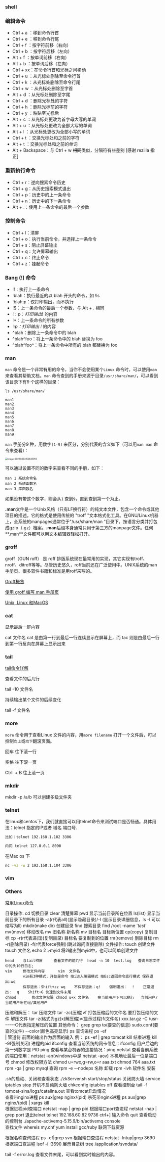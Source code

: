 

### shell

### 编辑命令

- Ctrl + a ：移到命令行首
- Ctrl + e ：移到命令行尾
- Ctrl + f ：按字符前移（右向）
- Ctrl + b ：按字符后移（左向）
- Alt + f ：按单词前移（右向）
- Alt + b ：按单词后移（左向）
- Ctrl + xx：在命令行首和光标之间移动
- Ctrl + u ：从光标处删除至命令行首
- Ctrl + k ：从光标处删除至命令行尾
- Ctrl + w ：从光标处删除至字首
- Alt + d ：从光标处删除至字尾
- Ctrl + d ：删除光标处的字符
- Ctrl + h ：删除光标前的字符
- Ctrl + y ：粘贴至光标后
- Alt + c ：从光标处更改为首字母大写的单词
- Alt + u ：从光标处更改为全部大写的单词
- Alt + l ：从光标处更改为全部小写的单词
- Ctrl + t ：交换光标处和之前的字符
- Alt + t ：交换光标处和之前的单词
- Alt + Backspace：与 Ctrl + w ~~相同~~类似，分隔符有些差别 [感谢 rezilla 指正]

### 重新执行命令

- Ctrl + r：逆向搜索命令历史
- Ctrl + g：从历史搜索模式退出
- Ctrl + p：历史中的上一条命令
- Ctrl + n：历史中的下一条命令
- Alt + .：使用上一条命令的最后一个参数

### 控制命令

- Ctrl + l：清屏
- Ctrl + o：执行当前命令，并选择上一条命令
- Ctrl + s：阻止屏幕输出
- Ctrl + q：允许屏幕输出
- Ctrl + c：终止命令
- Ctrl + z：挂起命令

### Bang (!) 命令

- !!：执行上一条命令
- !blah：执行最近的以 blah 开头的命令，如 !ls
- !blah:p：仅打印输出，而不执行
- !$：上一条命令的最后一个参数，与 Alt + . 相同
- !$:p：打印输出 !$ 的内容
- !*：上一条命令的所有参数
- !*:p：打印输出 !* 的内容
- ^blah：删除上一条命令中的 blah
- ^blah^foo：将上一条命令中的 blah 替换为 foo
- ^blah^foo^：将上一条命令中所有的 blah 都替换为 foo



### man

`man` 命令是一个非常有用的命令，当你不会使用某个`Linux` 命令时，可以使用`man` 来查看其帮助文档。`man` 命令查到的手册来源于目录`/usr/share/man/`，可以看到该目录下有9 个这样的目录：

```shell
ls /usr/share/man/

man1
man2
man3
man4
man5
man6
man7
man8
man9
```

`man` 手册分9 种，用数字`[1-9]` 来区分，分别代表的含义如下（可以用`man man` 命令来查看）：

<img src="img/Linux指南/image-20230404152845055.png" alt="image-20230404152845055" style="zoom:50%;" />

可以通过设置不同的数字来查看不同的手册，如下：

```text
man 1 系统命令名
man 2 系统函数名
man 3 库函数名
```

如果没有带这个数字，则会从`1` 查到`9`，直到查到第一个为止。

**.man**文件是一个Unix风格（只有LF换行符）的纯文本文件，包含一个命令或其他项目的描述。它的格式是使用传统的 "troff "文本格式化工具。在GNU/Linux机器上，全系统的manpages通常位于"/usr/share/man "目录下，按语言分类并打包成gzip（.gz）档案。**.man**后缀本身通常只用于第三方的manpage文件。任何**.man**文件都可以用文本编辑器轻松打开。

### groff

groff（GUN roff） 是 roff 排版系统现在最常用的实现，其它实现有troff、nroff、ditroff等等。尽管历史悠久，roff当前还在广泛使用中。UNIX系统的man手册页、很多软件书籍和标准是用roff来写的。

[Groff概览](https://www.chungkwong.cc/groff.html)

[使用 groff 编写 man 手册页](https://linux.cn/article-9122-1.html)

[Unix, Linux 和MacOS](https://juejin.cn/post/6844903841901576199)



### cat

显示最后一屏内容	

cat 文件名	 cat 是由第一行到最后一行连续显示在屏幕上，而 tac 则是由最后一行到第一行反向在屏幕上显示出来



### tail

[tail命令详解](https://www.myfreax.com/linux-tail-command/)

查看文件的后几行	

tail -10 文件名	

持续输出某个文件的后续变化

tail -f  文件名



### more

`more` 命令用于查看Linux 文件的内容，用`more filename` 打开一个文件后，可以控制`向上`或`向下`翻滚页面。

回车 往下滚一行

空格 往下滚一页

Ctrl  + B 往上滚一页



### mkdir 

mkdir -p /a/b 可以创建多级文件夹



### telnet

在linux和centos下，我们就直接可以用telnet命令来测试端口是否畅通。具体用法：telnet 指定的IP或者 域名 端口号.

```bash
比如：telnet 192.168.1.102 3306

内网 telnet 127.0.0.1 8090
```

在Mac os 下

```bash
nc -vz -w 2 192.168.1.104 3306
```





### vim







### Others

[常用Linux命令](https://zhuanlan.zhihu.com/p/132549442)

目录操作:
	cd		切换目录
	clear		清楚屏幕
	pwd		显示当前目录所在位置
	ls(list)	显示当前目录下的所有目录 -a(r代表all)(显示隐藏目录)/-l
			(显示目录详细信息，ls -l 可以缩写为ll)
	mkdir(make dir)	创建目录
	find		搜索目录 find /root -name '*test*'
	mv(move)	移动改名 mv 旧名称 新名称 mv 目标名 目标新位置
	cp(copy)	复制目标 cp -r(r代表递归)(复制目录) 目标名 要复制到的位置
	rm(remove)	删除目标 rm -r(删除目录) -f(r代表force强制)(跳过询问直接删除)
文件操作:
	touch		创建文件 touch 文件名
	echo 2 >myid	将2输出到myid中，也可以简单创建文件
	
	head	与tail相反 	查看文件的前几行  head -n 10  test.log   查询日志文件中的头10行日志;
	vim		修改文件内容		vim	 文件名
			vim有3种模式，开始是命令 按i进入编辑模式 按Esc返回命令底行模式 保存退出:wq
			保存退出：Shift+zz wq	不保存退出：q!	强制退出：  !	正常退出：  q	Shift+G 快速到文件末尾
	chmod		修改文件权限 chmod u+x 文件名	在当前用户下可以执行   当前用户/当前用户所在组/其他用户
压缩和解压：
	tar		压缩文件	tar -zc(压缩)vf 打包压缩后的文件名 要打包压缩的文件
			解压文件	tar -z(格式为gz)x(解压缩)v(显示过程)f(文件名) xxx.tar.gz -C /usr------C代表指定解压的位置
其他命令：
	grep		grep to(要查的信息) sudo.conf(要查的文件) --color(颜色高亮显示)
	ps		查询进程	ps -ef     
	|		管道符	前面的输出作为后面的输入	例： ps -ef | grep tomcat
	kill		结束进程	kill -9(强制关闭) 进程的pid
	ifconfig	查看当前系统的网卡信息：ifconfig	用户后边的第一列数字是 PID
	ping		查看与某台机器的连接情况：ping
	netstat		查看当前系统的端口使用：netstat -an(windows中是 netstat -aov) 本机地址最后一位是端口号
	chmod		修改权限方法  chmod u=rwx,g=rw,o=r aaa.txt	chmod 764 aaa.txt
	rpm -qa | grep mysql	查询
	rpm -e --nodeps 名称	卸载
	rpm -ivh 软件名		安装

.sh的启动、关闭和查看状态	./zkServer.sh  start/stop/status
关闭防火墙		service iptables stop
开机不启动防火墙	chkconfig iptables off
查看控制台		tail -f tomcat-sina/logs/catalina.out	查看tomcat启动情况	
查看带nginx进程 	ps aux|grep nginx/(pid)	
杀死带nginx进程 	ps aux|grep nginx/(pid)  | xargs kill	
根据进程pid查端口	netstat -nap | grep pid
根据端口port查进程	netstat -nap | grep port
退出telnet		telnet 192.168.60.82 9736  ctrl+] 输入命令  quit
查看启动的控制台	./apache-activemq-5.15.6/bin/activemq console  
查找文件		whereis my.cnf
yum install gcc/ruby	联网下载资源

根据名称查询进程 ps -ef|grep svn
根据端口查进程	netstat -lntup|grep 3690
根据端口查进程	lsof -i :3690
展示目录树 tree /application/svndata/



tail -f error.log	查看文件末尾，可以看到实时输出的内容。